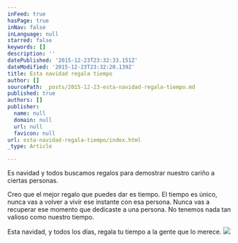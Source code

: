 ```yaml
---
inFeed: true
hasPage: true
inNav: false
inLanguage: null
starred: false
keywords: []
description: ''
datePublished: '2015-12-23T23:32:33.151Z'
dateModified: '2015-12-23T23:32:20.139Z'
title: Esta navidad regala tiempo
author: []
sourcePath: _posts/2015-12-23-esta-navidad-regala-tiempo.md
published: true
authors: []
publisher:
  name: null
  domain: null
  url: null
  favicon: null
url: esta-navidad-regala-tiempo/index.html
_type: Article

---
```

Es navidad y todos buscamos regalos para demostrar nuestro cariño a ciertas personas.

Creo que el mejor regalo que puedes dar es tiempo. El tiempo es único, nunca vas a volver a vivir ese instante con esa persona. Nunca vas a recuperar ese momento que dedicaste a una persona. No tenemos nada tan valioso como nuestro tiempo.

Esta navidad, y todos los días, regala tu tiempo a la gente que lo merece.
![](https://the-grid-user-content.s3-us-west-2.amazonaws.com/6d118e53-4be9-4e3a-836c-b87a685e004d.jpg)